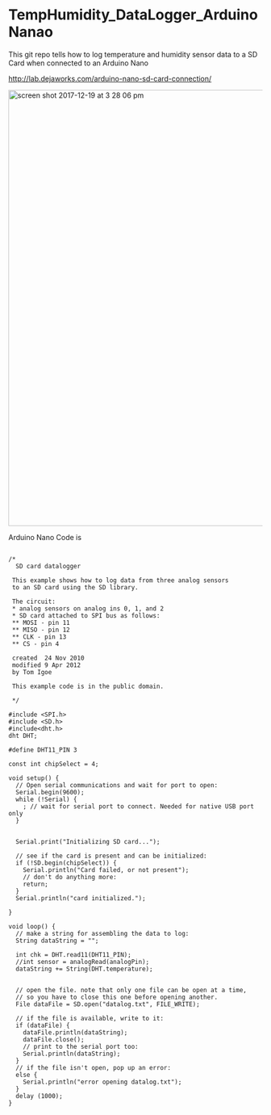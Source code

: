 # TempHumidity_DataLogger_ArduinoNanao

This git repo tells how to log temperature and humidity sensor data to a SD Card 
 when connected to an Arduino Nano

http://lab.dejaworks.com/arduino-nano-sd-card-connection/

<img width="864" alt="screen shot 2017-12-19 at 3 28 06 pm" src="https://user-images.githubusercontent.com/14288989/34151450-3fc4be16-e4d1-11e7-8708-4710e06caa1b.png">

Arduino Nano Code is
```

/*
  SD card datalogger

 This example shows how to log data from three analog sensors
 to an SD card using the SD library.

 The circuit:
 * analog sensors on analog ins 0, 1, and 2
 * SD card attached to SPI bus as follows:
 ** MOSI - pin 11
 ** MISO - pin 12
 ** CLK - pin 13
 ** CS - pin 4

 created  24 Nov 2010
 modified 9 Apr 2012
 by Tom Igoe

 This example code is in the public domain.

 */

#include <SPI.h>
#include <SD.h>
#include<dht.h>
dht DHT;

#define DHT11_PIN 3

const int chipSelect = 4;

void setup() {
  // Open serial communications and wait for port to open:
  Serial.begin(9600);
  while (!Serial) {
    ; // wait for serial port to connect. Needed for native USB port only
  }


  Serial.print("Initializing SD card...");

  // see if the card is present and can be initialized:
  if (!SD.begin(chipSelect)) {
    Serial.println("Card failed, or not present");
    // don't do anything more:
    return;
  }
  Serial.println("card initialized.");
  
}

void loop() {
  // make a string for assembling the data to log:
  String dataString = "";
  
  int chk = DHT.read11(DHT11_PIN);
  //int sensor = analogRead(analogPin);
  dataString += String(DHT.temperature);
   

  // open the file. note that only one file can be open at a time,
  // so you have to close this one before opening another.
  File dataFile = SD.open("datalog.txt", FILE_WRITE);

  // if the file is available, write to it:
  if (dataFile) {
    dataFile.println(dataString);
    dataFile.close();
    // print to the serial port too:
    Serial.println(dataString);
  }
  // if the file isn't open, pop up an error:
  else {
    Serial.println("error opening datalog.txt");
  }
  delay (1000);
}



```
